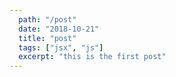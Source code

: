 ```yaml
---
  path: "/post"
  date: "2018-10-21"
  title: "post"
  tags: ["jsx", "js"]
  excerpt: "this is the first post"
---
```

